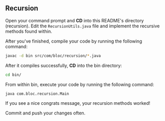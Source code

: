 ## Recursion

Open your command prompt and **CD** into this README's directory (recursion). Edit the `RecursionUtils.java` file and implement the recursive methods found within.

After you've finished, compile your code by running the following command:

``` bash
javac -d bin src/com/bloc/recursion/*.java
```

After it compiles successfully, **CD** into the bin directory:

``` bash
cd bin/
```

From within bin, execute your code by running the following command:

``` bash
java com.bloc.recursion.Main
```

If you see a nice congrats message, your recursion methods worked!

Commit and push your changes often.